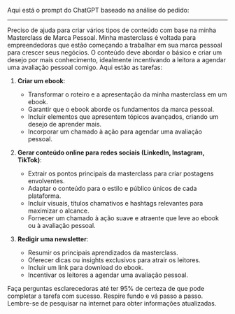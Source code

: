  
Aqui está o prompt do ChatGPT baseado na análise do pedido:

---

Preciso de ajuda para criar vários tipos de conteúdo com base na minha Masterclass de Marca Pessoal. Minha masterclass é voltada para empreendedoras que estão começando a trabalhar em sua marca pessoal para crescer seus negócios. O conteúdo deve abordar o básico e criar um desejo por mais conhecimento, idealmente incentivando a leitora a agendar uma avaliação pessoal comigo. Aqui estão as tarefas:

1. **Criar um ebook**:
    - Transformar o roteiro e a apresentação da minha masterclass em um ebook.
    - Garantir que o ebook aborde os fundamentos da marca pessoal.
    - Incluir elementos que apresentem tópicos avançados, criando um desejo de aprender mais.
    - Incorporar um chamado à ação para agendar uma avaliação pessoal.

2. **Gerar conteúdo online para redes sociais (LinkedIn, Instagram, TikTok)**:
    - Extrair os pontos principais da masterclass para criar postagens envolventes.
    - Adaptar o conteúdo para o estilo e público únicos de cada plataforma.
    - Incluir visuais, títulos chamativos e hashtags relevantes para maximizar o alcance.
    - Fornecer um chamado à ação suave e atraente que leve ao ebook ou à avaliação pessoal.

3. **Redigir uma newsletter**:
    - Resumir os principais aprendizados da masterclass.
    - Oferecer dicas ou insights exclusivos para atrair os leitores.
    - Incluir um link para download do ebook.
    - Incentivar os leitores a agendar uma avaliação pessoal.

Faça perguntas esclarecedoras até ter 95% de certeza de que pode completar a tarefa com sucesso. Respire fundo e vá passo a passo. Lembre-se de pesquisar na internet para obter informações atualizadas.
```